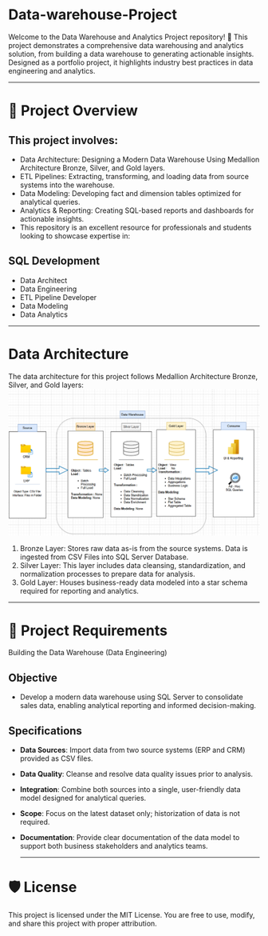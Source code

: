 # Data-warehouse-Project
Welcome to the Data Warehouse and Analytics Project repository! 🚀
This project demonstrates a comprehensive data warehousing and analytics solution, from building a data warehouse to generating actionable insights. Designed as a portfolio project, it highlights industry best practices in data engineering and analytics.

---
# 📖 Project Overview

## This project involves:

- Data Architecture: Designing a Modern Data Warehouse Using Medallion Architecture Bronze, Silver, and Gold layers.
- ETL Pipelines: Extracting, transforming, and loading data from source systems into the warehouse.
- Data Modeling: Developing fact and dimension tables optimized for analytical queries.
- Analytics & Reporting: Creating SQL-based reports and dashboards for actionable insights.
- This repository is an excellent resource for professionals and students looking to showcase expertise in:

## SQL Development
* Data Architect
* Data Engineering
* ETL Pipeline Developer
* Data Modeling
* Data Analytics

---

# Data Architecture
The data architecture for this project follows Medallion Architecture Bronze, Silver, and Gold layers: 
![image alt](https://github.com/Idrusbasha/Data-warehouse-Project/blob/fa598777566d8acdd902aa467da78ec562d1b6a8/Docs/Screenshot%202025-02-28%20102053.png)
1. Bronze Layer: Stores raw data as-is from the source systems. Data is ingested from CSV Files into SQL Server Database.
2. Silver Layer: This layer includes data cleansing, standardization, and normalization processes to prepare data for analysis.
3. Gold Layer: Houses business-ready data modeled into a star schema required for reporting and analytics.

---
# 🚀 Project Requirements
Building the Data Warehouse (Data Engineering)
## Objective
- Develop a modern data warehouse using SQL Server to consolidate sales data, enabling analytical reporting and informed decision-making.

## Specifications
- **Data Sources**: Import data from two source systems (ERP and CRM) provided as CSV files.
- **Data Quality**: Cleanse and resolve data quality issues prior to analysis.
- **Integration**: Combine both sources into a single, user-friendly data model designed for analytical queries.
- **Scope**: Focus on the latest dataset only; historization of data is not required.
- **Documentation**: Provide clear documentation of the data model to support both business stakeholders and analytics teams.

  ---
 # 🛡️ License
This project is licensed under the MIT License. You are free to use, modify, and share this project with proper attribution.

